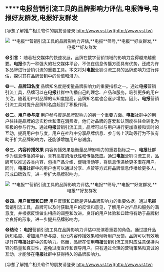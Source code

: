 ## ****电报**营销引流工具的品牌影响力评估,**电报**筛号,**电报**好友群发,**电报**好友群发**

[😍想了解推广相关软件的朋友请登录 http://www.vst.tw](http://www.vst.tw)

 <center><img src="https://vst.tw/MP4/tuiguang/png/8.png" alt="**电报**营销引流工具的品牌影响力评估,**电报**筛号,**电报**好友群发,**电报**好友群发"></center>

**😄引言：**
随着社交媒体的快速发展，品牌在数字营销领域的影响力变得越来越重要。**电报**作为一种强大的社交媒体平台，不仅在信息传播方面具有优势，还成为许多品牌进行营销引流的重要工具。本文将对**电报**营销引流工具的品牌影响力进行评估，探讨其在品牌营销中的价值和潜力。

**😄一、品牌知名度**
品牌知名度是衡量品牌影响力的重要指标之一。通过**电报**营销引流工具，品牌可以在**电报**社群中传播自己的理念、产品和服务，吸引更多的用户关注。随着用户对品牌的认知度提高，品牌知名度也会逐步增加。因此，**电报**营销引流工具对提升品牌知名度起到了积极作用。

**😄二、用户参与度**
用户参与度是品牌影响力的另一个重要方面。**电报**社群中的用户往往是品牌的忠实粉丝和潜在消费者，他们对品牌的喜爱和认同度往往会转化为积极的参与行为。通过**电报**营销引流工具，品牌可以与用户进行更加直接和实时的互动，提高用户参与度。用户在社群中分享品牌信息、参与线上活动等行为不仅有助于扩大品牌影响力，还能够增加用户忠诚度。

**😄三、内容传播效果**
内容传播效果是衡量品牌影响力的重要指标之一。**电报**社群作为信息传播的平台，具有高度的活跃性和传播效应。通过**电报**营销引流工具，品牌可以推送各类内容，包括产品介绍、促销活动等，将信息传递给更多潜在用户。同时，**电报**社群中的用户也可以通过分享、点赞等方式将品牌信息传播给更多人，形成口碑效应，进一步扩大品牌影响力。

 <center><img src="https://vst.tw/MP4/tuiguang/png/7.png" alt="**电报**营销引流工具的品牌影响力评估,**电报**筛号,**电报**好友群发,**电报**好友群发"></center>

**😄四、用户反馈和口碑**
用户反馈和口碑是评估品牌影响力的重要依据。通过**电报**营销引流工具，品牌可以及时获取用户的反馈和意见，了解用户对产品和服务的满意度，并根据反馈做出相应的调整和改进。良好的用户体验和口碑将有助于品牌树立良好的形象，进一步提升品牌影响力。

**😄结论：**
**电报**营销引流工具在品牌影响力评估中扮演着重要的角色。通过提升品牌知名度、增加用户参与度、优化内容传播效果和倾听用户反馈，品牌可以有效地提升在**电报**社群中的影响力。然而，品牌在使用**电报**营销引流工具时应注意保持内容的质量和真实性，避免过度宣传和误导用户。只有通过合理的营销策略和真诚的互动，才能够在**电报**社群中获得持久的品牌影响力。

[😍想了解推广相关软件的朋友请登录 http://www.vst.tw](http://www.vst.tw)



